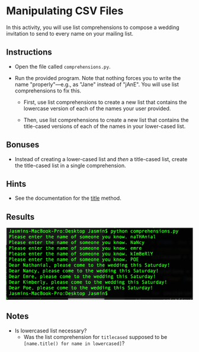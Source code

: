 # Manipulating CSV Files

In this activity, you will use list comprehensions to compose a wedding invitation to send to every name on your mailing list.

## Instructions

* Open the file called `comprehensions.py`.

* Run the provided program. Note that nothing forces you to write the name "properly"—e.g., as "Jane" instead of "jAnE". You will use list comprehensions to fix this.

  * First, use list comprehensions to create a new list that contains the lowercase version of each of the names your user provided.

  * Then, use list comprehensions to create a new list that contains the title-cased versions of each of the names in your lower-cased list.

## Bonuses

* Instead of creating a lower-cased list and _then_ a title-cased list, create the title-cased list in a single comprehension.

## Hints

* See the documentation for the [title](https://docs.python.org/3/library/stdtypes.html#str.title) method.

## Results
![Alt text](Images/terminaloutput.png)

## Notes
- Is lowercased list necessary?
  - Was the list comprehension for `titlecased` supposed to be `[name.title() for name in lowercased]`?